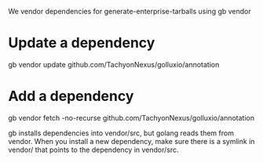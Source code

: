 We vendor dependencies for generate-enterprise-tarballs using gb vendor

# Update a dependency
gb vendor update github.com/TachyonNexus/golluxio/annotation

# Add a dependency
gb vendor fetch -no-recurse github.com/TachyonNexus/golluxio/annotation

gb installs dependencies into vendor/src, but golang reads them from vendor. When you install
a new dependency, make sure there is a symlink in vendor/ that points to the dependency in
vendor/src.